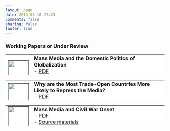 ```yaml
---
layout: page
date: 2013-08-10 23:23
comments: false
sharing: false
footer: true
---
```

### Working Papers or Under Review

<table style="background-color:white; border:0px" width="700" height="65">
	<tr>
		<td><img style="border:1px solid black" src="https://farm4.staticflickr.com/3871/15081495816_0c114c2e92_s.jpg" width="65" height="65" border="1" bordercolor="black"></td>
		<td align="left" valign="top" width="600">
		<b>Mass Media and the Domestic Politics of Globalization</b><br>
		- <a href="http://figshare.com/articles/Mass_Media_and_the_Domestic_Politics_of_Economic_Globalization/1181874">PDF</a><br>
		- <a href="http://papers.ssrn.com/sol3/papers.cfm?abstract_id=2320218">SSRN</a><br>
		- <a href="https://github.com/jmrphy/globalization_mass_media">Source materials</a><br>
		</td>
	</tr>
</table>

<table style="background-color:white; border:0px" width="700" height="65">
	<tr>
		<td><img style="border:1px solid black" src="https://farm6.staticflickr.com/5566/14918265000_6006312a85_s.jpg" width="65" height="65" border="1" bordercolor="black"></td>
		<td align="left" valign="top" width="600">
		<b>Why are the Most Trade-Open Countries More Likely to Repress the Media?</b><br>
		- <a href="http://figshare.com/articles/Why_are_More_Trade_Open_Countries_More_Likely_to_Repress_the_Media_/997696">PDF</a><br>
		- <a href="https://github.com/jmrphy/globalization_media_freedom">Source materials</a><br>
		</td>
	</tr>
</table>

<table style="background-color:white; border:0px" width="700" height="65">
	<tr>
		<td><img style="border:1px solid black" src="https://farm3.staticflickr.com/2947/15205242398_3259f03cbb_o.png" width="65" height="65" border="1" bordercolor="black"></td>
		<td align="left" valign="top" width="600">
		<b>Mass Media and Civil War Onset</b><br>
		- <a href="http://figshare.com/articles/Mass_Media_and_Civil_War_Onset/1181828">PDF</a><br>
		- <a href="https://github.com/jmrphy/media_civil_war">Source materials</a><br>
		</td>
	</tr>
</table>

<!-- <table style="background-color:white; border:0px" width="700" height="65">
	<tr>
		<td><img style="border:1px solid black" src="https://farm4.staticflickr.com/3925/15081902456_7dfc60777f_s.jpg" width="65" height="65" border="1" bordercolor="black"></td>
		<td align="left" valign="top" width="600">
		<b>Media Ownership and the Social Construction of Globalization</b><br>
		- <a href="https://github.com/jmrphy/social_construction_of_globalization/blob/master/social_construction_of_globalization.pdf?raw=true">PDF</a><br>
		- <a href="https://github.com/jmrphy/social_construction_of_globalization">Source materials</a><br>
		</td>
	</tr>
</table>

*What Does it Mean to Make-Up the Mind?* [[Github](https://github.com/jmrphy/plato_lacan) | [PDF](https://github.com/jmrphy/plato_lacan/blob/master/plato_lacan.pdf?raw=true)]


*Sartre, Bourdieu, and Ethics as a *Realpolitik* of History* [[Github](https://github.com/jmrphy/sartre_bourdieu) | [PDF](https://github.com/jmrphy/sartre_bourdieu/blob/master/sartre_bourdieu.pdf?raw=true)]
 -->
